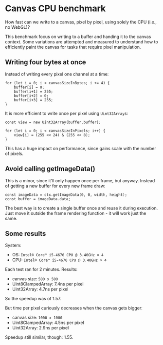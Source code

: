 
# Canvas CPU benchmark

How fast can we write to a canvas, pixel by pixel, using solely the CPU (i.e., no WebGL)?

This benchmark focus on writing to a buffer and handing it to the canvas context. Some variations are attempted and measured to understand how to efficiently paint the canvas for tasks that require pixel manipulation.

## Writing four bytes at once

Instead of writing every pixel one channel at a time:

    for (let i = 0; i < canvasSizeInBytes; i += 4) {
        buffer[i] = 0;
        buffer[i+1] = 255;
        buffer[i+2] = 0;
        buffer[i+3] = 255;
    }

It is more efficient to write once per pixel using `Uint32Array`s:

    const view = new Uint32Array(buffer.buffer);

    for (let i = 0; i < canvasSizeInPixels; i++) {
        view[i] = (255 << 24) & (255 << 8);
    }

This has a huge impact on performance, since gains scale with the number of pixels.

## Avoid calling getImageData()

This is a minor, since it'll only happen once per frame, but anyway. Instead of getting a new buffer for every new frame draw:

    const imageData = ctx.getImageData(0, 0, width, height);
    const buffer = imageData.data;

The best way is to create a single buffer once and reuse it during execution. Just move it outside the frame rendering function - it will work just the same.

## Some results

System:

- OS: `Intel® Core™ i5-4670 CPU @ 3.40GHz × 4`
- CPU: `Intel® Core™ i5-4670 CPU @ 3.40GHz × 4`

Each test ran for 2 minutes. Results:

- canvas size: `500 x 500`
- Uint8ClampedArray: 7.4ns per pixel
- Uint32Array: 4.7ns per pixel

So the speedup was of 1.57.

But time per pixel curiously decreases when the canvas gets bigger:

- canvas size: `1000 x 1000`
- Uint8ClampedArray: 4.5ns per pixel
- Uint32Array: 2.9ns per pixel

Speedup still similar, though: 1.55.
